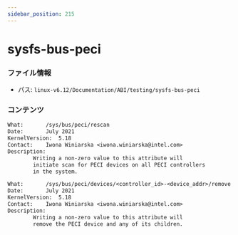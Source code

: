```yaml
---
sidebar_position: 215
---
```

# sysfs-bus-peci

### ファイル情報

- パス: `linux-v6.12/Documentation/ABI/testing/sysfs-bus-peci`

### コンテンツ

```txt
What:		/sys/bus/peci/rescan
Date:		July 2021
KernelVersion:	5.18
Contact:	Iwona Winiarska <iwona.winiarska@intel.com>
Description:
		Writing a non-zero value to this attribute will
		initiate scan for PECI devices on all PECI controllers
		in the system.

What:		/sys/bus/peci/devices/<controller_id>-<device_addr>/remove
Date:		July 2021
KernelVersion:	5.18
Contact:	Iwona Winiarska <iwona.winiarska@intel.com>
Description:
		Writing a non-zero value to this attribute will
		remove the PECI device and any of its children.

```

